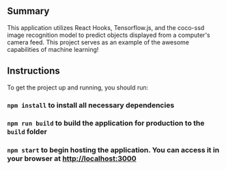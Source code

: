 ## Summary

This application utilizes React Hooks, Tensorflow.js, and the coco-ssd image recognition model to predict
objects displayed from a computer's camera feed. This project serves as an example of the awesome capabilities of machine learning!

## Instructions

To get the project up and running, you should run:

### `npm install` to install all necessary dependencies

### `npm run build` to build the application for production to the `build` folder

### `npm start` to begin hosting the application. You can access it in your browser at [http://localhost:3000](http://localhost:3000)


